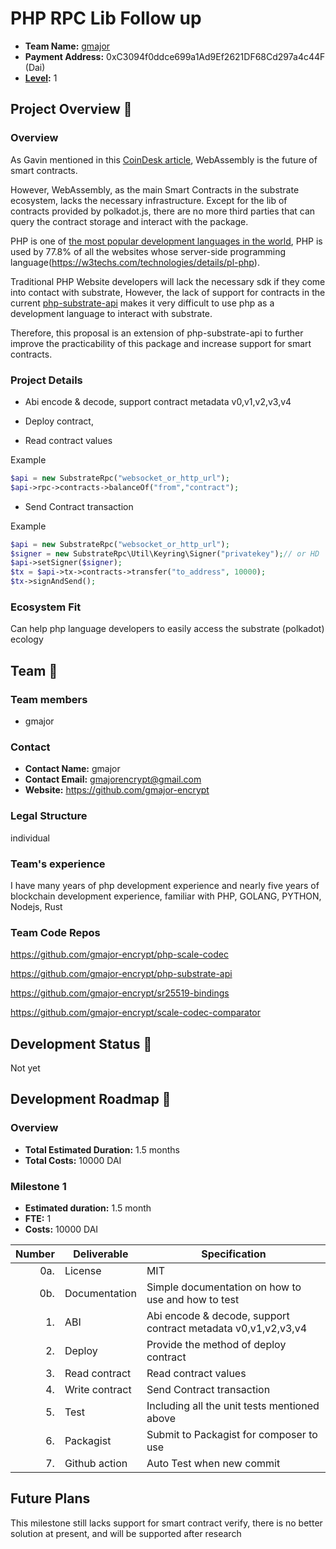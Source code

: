 # PHP RPC Lib Follow up

* **Team Name:** [gmajor](https://github.com/gmajor-encrypt)
* **Payment Address:** 0xC3094f0ddce699a1Ad9Ef2621DF68Cd297a4c44F (Dai)
* **[Level](https://github.com/w3f/Grants-Program/tree/master#level_slider-levels):** 1

## Project Overview :page_facing_up:

### Overview

As Gavin mentioned in this [CoinDesk article](https://www.coindesk.com/tech/2021/05/25/polkadots-gavin-wood-webassembly-is-the-future-of-smart-contracts-but-legacy-evm-is-right-now/), WebAssembly is the future of smart contracts.

However, WebAssembly, as the main Smart Contracts in the substrate ecosystem, lacks the necessary infrastructure. Except for the lib of contracts provided by polkadot.js, there are no more third parties that can query the contract storage and interact with the package.

PHP is one of [the most popular development languages in the world](https://www.stackscale.com/blog/most-popular-programming-languages/), PHP is used by 77.8% of all the websites whose server-side programming language(https://w3techs.com/technologies/details/pl-php).

Traditional PHP Website developers will lack the necessary sdk if they come into contact with substrate,
However, the lack of support for contracts in the current [php-substrate-api](https://github.com/gmajor-encrypt/php-substrate-api) makes it very difficult to use php as a development language to interact with substrate.

Therefore, this proposal is an extension of php-substrate-api to further improve the practicability of this package and increase support for smart contracts.

### Project Details

* Abi encode & decode, support contract metadata v0,v1,v2,v3,v4 

* Deploy contract, 

* Read contract values 

Example

```php
$api = new SubstrateRpc("websocket_or_http_url");
$api->rpc->contracts->balanceOf("from","contract");
```

* Send Contract transaction

Example
```php
$api = new SubstrateRpc("websocket_or_http_url");
$signer = new SubstrateRpc\Util\Keyring\Signer("privatekey");// or HD
$api->setSigner($signer);
$tx = $api->tx->contracts->transfer("to_address", 10000);
$tx->signAndSend();
```


### Ecosystem Fit

Can help php language developers to easily access the substrate (polkadot) ecology

## Team :busts_in_silhouette:

### Team members

* gmajor

### Contact

* **Contact Name:** gmajor
* **Contact Email:** gmajorencrypt@gmail.com
* **Website:** <https://github.com/gmajor-encrypt>

### Legal Structure

individual

### Team's experience

I have many years of php development experience and nearly five years of blockchain development experience, familiar
with PHP, GOLANG, PYTHON, Nodejs, Rust

### Team Code Repos

<https://github.com/gmajor-encrypt/php-scale-codec>

<https://github.com/gmajor-encrypt/php-substrate-api>

<https://github.com/gmajor-encrypt/sr25519-bindings>

<https://github.com/gmajor-encrypt/scale-codec-comparator>

## Development Status :open_book:

Not yet

## Development Roadmap :nut_and_bolt:

### Overview

* **Total Estimated Duration:** 1.5 months
* **Total Costs:** 10000 DAI

### Milestone 1

* **Estimated duration:** 1.5 month
* **FTE:**  1
* **Costs:** 10000 DAI

| Number | Deliverable    | Specification                                                 |
|-------:|----------------|---------------------------------------------------------------|
|    0a. | License        | MIT                                                           |
|    0b. | Documentation  | Simple documentation on how to use and how to test            |
|     1. | ABI            | Abi encode & decode, support contract metadata v0,v1,v2,v3,v4 |  
|     2. | Deploy         | Provide the method of deploy contract                         |  
|     3. | Read contract  | Read contract values                                          |  
|     4. | Write contract | Send Contract transaction                                     |
|     5. | Test           | Including all the unit tests mentioned above                  |  
|     6. | Packagist      | Submit to Packagist for composer to use                       |  
|     7. | Github action  | Auto Test when new commit                                     |  

## Future Plans

This milestone still lacks support for smart contract verify, there is no better solution at present, and will be supported after research
